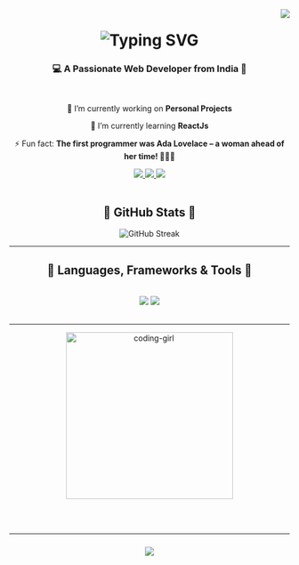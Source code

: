 <img align="right" src="https://visitor-badge.laobi.icu/badge?page_id=Vansh16aug.visitor-badge" />

<h1 align="center">
    <img src="https://readme-typing-svg.demolab.com?font=Righteous&size=35&center=true&vCenter=true&width=500&height=70&duration=4000&lines=Hey+there!+🌸;+I'm+Rene+Baranwal!" alt="Typing SVG" />
</h1>

<h3 align="center">💻 A Passionate Web Developer from India 💖</h3>

<br/>

<div align="center">
 
 🔭 I’m currently working on **Personal Projects**
 
 🌱 I’m currently learning **ReactJs**

 ⚡ Fun fact: **The first programmer was Ada Lovelace – a woman ahead of her time! 💪👩‍💻**
 
</div>
 
<div align="center"> 
  <a href="mailto:kumarvansh16aug@gmail.com">
    <img src="https://img.shields.io/badge/Gmail-FF69B4?style=for-the-badge&logo=gmail&logoColor=white" />
  </a>
  <a href="https://www.linkedin.com/in/vansh-kumar16aug/" target="_blank">
    <img src="https://img.shields.io/badge/LinkedIn-FF1493?style=for-the-badge&logo=linkedin&logoColor=white" />
  </a>
  <a href="https://vansh.kumar.projectwork.tech/" target="_blank">
     <img src="https://img.shields.io/badge/Portfolio-FFB6C1?style=for-the-badge&logo=about-dot-me&logoColor=white" />
  </a>
</div>

<br/>

<div align="center">
    <h2 align="center">💖 GitHub Stats 💖</h2>
    <img src="https://streak-stats.demolab.com?user=Vansh16aug&theme=pink&hide_border=true" alt="GitHub Streak" />
</div>

<hr/>

<h2 align="center">🎀 Languages, Frameworks & Tools 🎀</h2>
<br/>
<div align="center">
    <img src="https://skillicons.dev/icons?i=react,bootstrap,html,css,tailwind,figma,vscode,github,git" />
    <img src="https://skillicons.dev/icons?i=nodejs,javascript,java,python,c,mysql" />
</div>

<br/>
<hr/>

<div align="center">
    <img src="https://i.pinimg.com/originals/f2/b1/e4/f2b1e42d8e6cb2f78989aa4f39ef5ef1.gif" alt="coding-girl" width="300"/>
</div>

<br/><br/>

<hr/>

<h3 align="center">
    <img src="https://readme-typing-svg.herokuapp.com/?font=Righteous&size=25&center=true&vCenter=true&width=500&height=70&duration=4000&lines=Thanks+for+visiting!+🌷;+Let's+connect+on+LinkedIn!;Girls+Can+Code+Too+💪+😊">
</h3>
